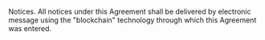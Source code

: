 Notices.
All notices under this Agreement shall be delivered by electronic message using the "blockchain" technology through which this Agreement was entered.